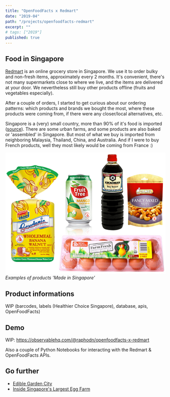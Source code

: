 ```yaml
---
title: "OpenFoodFacts x Redmart"
date: "2019-04"
path: "/projects/openfoodfacts-redmart"
excerpt: ""
# tags: ["2019"]
published: true
---
```


## Food in Singapore

[Redmart](https://redmart.lazada.sg/#home) is an online grocery store in Singapore. We use it to order bulky and non-fresh items, approximately every 2 months. It's convenient, there's not many supermarkets close to where we live, and the items are delivered at your door. We nevertheless still buy other products offline (fruits and vegetables especially).

After a couple of orders, I started to get curious about our ordering patterns: which products and brands we bought the most, where these products were coming from, if there were any closer/local alternatives, etc.

Singapore is a (very) small country, more than 90% of it's food is imported ([source]((https://www.channelnewsasia.com/news/singapore/singapore-produce-30-own-food-up-from-10-nutritional-needs-11320426))). There are some urban farms, and some products are also baked or 'assembled' in Singapore. But most of what we buy is imported from neighboring Malaysia, Thailand, China, and Australia. And if I were to buy French products, well they most likely would be coming from France :)

![Made in Singapore](../../images/project-openfoodfacts-redmart-made-in-singapore.png)
_Examples of products 'Made in Singapore'_

## Product informations

WIP (barcodes, labels (Healthier Choice Singapore), database, apis, OpenFoodFacts)

## Demo

WIP: https://observablehq.com/@raphodn/openfoodfacts-x-redmart

Also a couple of Python Notebooks for interacting with the Redmart & OpenFoodFacts APIs.

## Go further

- [Edible Garden City](https://www.ediblegardencity.com/)
- [Inside Singapore's Largest Egg Farm](https://www.channelnewsasia.com/news/cnainsider/inside-high-tech-operation-singapore-largest-egg-farm-seng-choon-11396776)